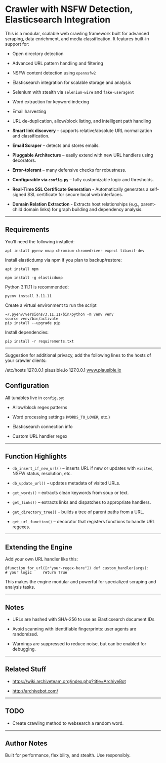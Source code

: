 # Crawler with NSFW Detection, Elasticsearch Integration 

This is a modular, scalable web crawling framework built for advanced scraping, data enrichment, and media classification. It features built-in support for:

-    Open directory detection
    
-    Advanced URL pattern handling and filtering
    
-    NSFW content detection using `opennsfw2`
    
-    Elasticsearch integration for scalable storage and analysis
    
-    Selenium with stealth via `selenium-wire` and `fake-useragent`
    
-    Word extraction for keyword indexing
    
-    Email harvesting
    
-    URL de-duplication, allow/block listing, and intelligent path handling

-    **Smart link discovery** – supports relative/absolute URL normalization and classification.

-    **Email Scraper** – detects and stores emails.
    
-   **Pluggable Architecture** – easily extend with new URL handlers using decorators.
    
-   **Error-tolerant** – many defensive checks for robustness.
    
-   **Configurable via `config.py`** – fully customizable logic and thresholds.

-   **Real-Time SSL Certificate Generation** - Automatically generates a self-signed SSL certificate for secure local web interfaces.
    
-   **Domain Relation Extraction** - Extracts host relationships (e.g., parent-child domain links) for graph building and dependency analysis.


* * *

##  Requirements

You’ll need the following installed:

`apt install pyenv nmap chromium-chromedriver expect libavif-dev`

Install elasticdump via npm if you plan to backup/restore:

`apt install npm`

`npm install -g elasticdump`

Python 3.11.11 is recommended:

`pyenv install 3.11.11`

Create a virtual environment to run the script

```
~/.pyenv/versions/3.11.11/bin/python -m venv venv
source venv/bin/activate
pip install --upgrade pip
```

Install dependencies:

`pip install -r requirements.txt`


* * *

Suggestion for additional privacy, add the following lines to the hosts of your crawler clients:

/etc/hosts
127.0.0.1 plausible.io
127.0.0.1 www.plausible.io


## Configuration

All tunables live in `config.py`:

-   Allow/block regex patterns
    
-   Word processing settings (`WORDS_TO_LOWER`, etc.)
    
-   Elasticsearch connection info
    
-   Custom URL handler regex
    

* * *

## Function Highlights

-   `db_insert_if_new_url()` – inserts URL if new or updates with `visited`, NSFW status, resolution, etc.
    
-   `db_update_url()` – updates metadata of visited URLs.
    
-   `get_words()` – extracts clean keywords from soup or text.
    
-   `get_links()` – extracts links and dispatches to appropriate handlers.
    
-   `get_directory_tree()` – builds a tree of parent paths from a URL.
    
-   `get_url_function()` – decorator that registers functions to handle URL regexes.
    

* * *

## Extending the Engine

Add your own URL handler like this:


`@function_for_url([r"your-regex-here"]) def custom_handler(args):     # your logic     return True`

This makes the engine modular and powerful for specialized scraping and analysis tasks.

* * *

## Notes

-   URLs are hashed with SHA-256 to use as Elasticsearch document IDs.
    
-   Avoid scanning with identifiable fingerprints: user agents are randomized.
    
-   Warnings are suppressed to reduce noise, but can be enabled for debugging.
    
* * *

## Related Stuff

- https://wiki.archiveteam.org/index.php?title=ArchiveBot

- http://archivebot.com/

* * *

## TODO

- Create crawling method to websearch a random word.

* * *

##  Author Notes

Built for performance, flexibility, and stealth. Use responsibly.

